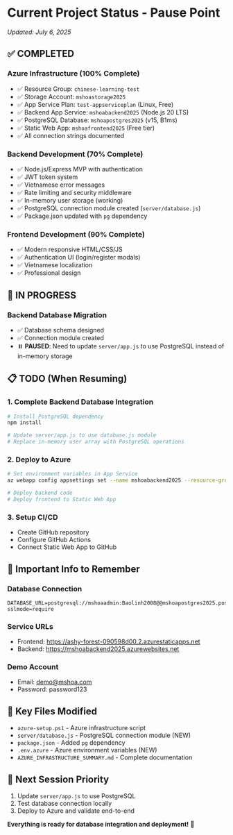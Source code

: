 # Current Project Status - Pause Point
*Updated: July 6, 2025*

## ✅ COMPLETED
### Azure Infrastructure (100% Complete)
- ✅ Resource Group: `chinese-learning-test`
- ✅ Storage Account: `mshoastorage2025`
- ✅ App Service Plan: `test-appserviceplan` (Linux, Free)
- ✅ Backend App Service: `mshoabackend2025` (Node.js 20 LTS)
- ✅ PostgreSQL Database: `mshoapostgres2025` (v15, B1ms)
- ✅ Static Web App: `mshoafrontend2025` (Free tier)
- ✅ All connection strings documented

### Backend Development (70% Complete)
- ✅ Node.js/Express MVP with authentication
- ✅ JWT token system
- ✅ Vietnamese error messages
- ✅ Rate limiting and security middleware
- ✅ In-memory user storage (working)
- ✅ PostgreSQL connection module created (`server/database.js`)
- ✅ Package.json updated with `pg` dependency

### Frontend Development (90% Complete)
- ✅ Modern responsive HTML/CSS/JS
- ✅ Authentication UI (login/register modals)
- ✅ Vietnamese localization
- ✅ Professional design

## 🔄 IN PROGRESS
### Backend Database Migration
- ✅ Database schema designed
- ✅ Connection module created
- ⏸️ **PAUSED**: Need to update `server/app.js` to use PostgreSQL instead of in-memory storage

## 📋 TODO (When Resuming)
### 1. Complete Backend Database Integration
```bash
# Install PostgreSQL dependency
npm install

# Update server/app.js to use database.js module
# Replace in-memory user array with PostgreSQL operations
```

### 2. Deploy to Azure
```bash
# Set environment variables in App Service
az webapp config appsettings set --name mshoabackend2025 --resource-group chinese-learning-test --settings DATABASE_URL="postgresql://mshoaadmin:Baolinh2008@@mshoapostgres2025.postgres.database.azure.com/postgres?sslmode=require"

# Deploy backend code
# Deploy frontend to Static Web App
```

### 3. Setup CI/CD
- Create GitHub repository
- Configure GitHub Actions
- Connect Static Web App to GitHub

## 🔑 Important Info to Remember
### Database Connection
```
DATABASE_URL=postgresql://mshoaadmin:Baolinh2008@@mshoapostgres2025.postgres.database.azure.com/postgres?sslmode=require
```

### Service URLs
- Frontend: https://ashy-forest-090598d00.2.azurestaticapps.net
- Backend: https://mshoabackend2025.azurewebsites.net

### Demo Account
- Email: demo@mshoa.com
- Password: password123

## 📁 Key Files Modified
- `azure-setup.ps1` - Azure infrastructure script
- `server/database.js` - PostgreSQL connection module (NEW)
- `package.json` - Added `pg` dependency
- `.env.azure` - Azure environment variables (NEW)
- `AZURE_INFRASTRUCTURE_SUMMARY.md` - Complete documentation

## 🎯 Next Session Priority
1. Update `server/app.js` to use PostgreSQL
2. Test database connection locally
3. Deploy to Azure and validate end-to-end

**Everything is ready for database integration and deployment!** 🚀
